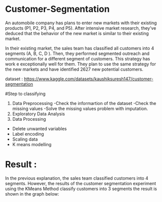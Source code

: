 # Customer-Segmentation
An automobile company has plans to enter new markets with their existing products (P1, P2, P3, P4, and P5). After intensive market research, they’ve deduced that the behavior of the new market is similar to their existing market.

In their existing market, the sales team has classified all customers into 4 segments (A, B, C, D ). Then, they performed segmented outreach and communication for a different segment of customers. This strategy has work e exceptionally well for them. They plan to use the same strategy for the new markets and have identified 2627 new potential customers.

dataset : https://www.kaggle.com/datasets/kaushiksuresh147/customer-segmentation

#Step to classifying
1. Data Preprocessing
  -Check the informartion of the dataset
  -Check the missing values
  -Solve the missing values problem with imputation. 
2. Exploratory Data Analysis
3. Data Processing
  - Delete unwanted variables
  - Label encoding
  - Scaling data
  - K means modelling

# Result :

In the previous explanation, the sales team classified customers into 4 segments. 
However, the results of the customer segmentation experiment using the KMeans Method classify customers into 3 segments
the result is shown in the graph below:



